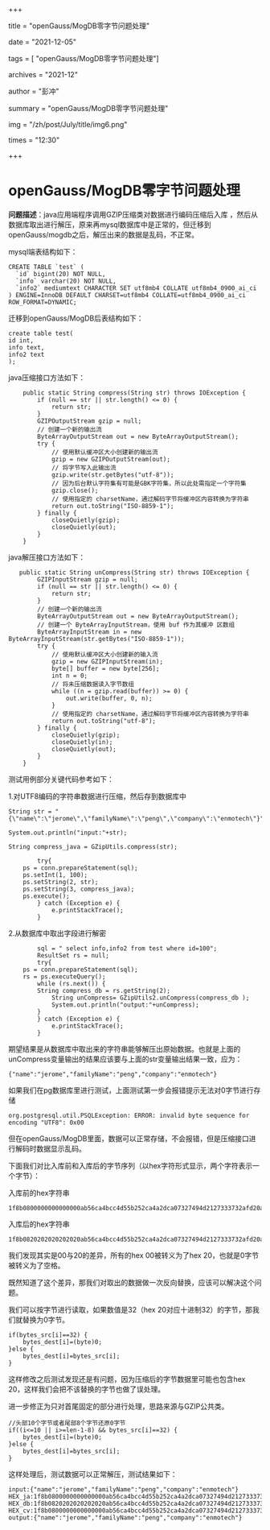 +++

title =  "openGauss/MogDB零字节问题处理" 

date = "2021-12-05" 

tags = [ "openGauss/MogDB零字节问题处理"] 

archives = "2021-12" 

author = "彭冲" 

summary = "openGauss/MogDB零字节问题处理"

img = "/zh/post/July/title/img6.png" 

times = "12:30"

+++

# openGauss/MogDB零字节问题处理<a name="ZH-CN_TOPIC_0000001219296203"></a>

**问题描述**：java应用端程序调用GZIP压缩类对数据进行编码压缩后入库 ，然后从数据库取出进行解压，原来再mysql数据库中是正常的，但迁移到openGauss/mogdb之后，解压出来的数据是乱码，不正常。

mysql端表结构如下：

```
CREATE TABLE `test` (
  `id` bigint(20) NOT NULL,
  `info` varchar(20) NOT NULL,
  `info2` mediumtext CHARACTER SET utf8mb4 COLLATE utf8mb4_0900_ai_ci
) ENGINE=InnoDB DEFAULT CHARSET=utf8mb4 COLLATE=utf8mb4_0900_ai_ci ROW_FORMAT=DYNAMIC;
```

迁移到openGauss/MogDB后表结构如下：

```
create table test(
id int,
info text,
info2 text
);
```

java压缩接口方法如下：

```
    public static String compress(String str) throws IOException {
        if (null == str || str.length() <= 0) {
            return str;
        }
        GZIPOutputStream gzip = null;
        // 创建一个新的输出流
        ByteArrayOutputStream out = new ByteArrayOutputStream();
        try {
            // 使用默认缓冲区大小创建新的输出流
            gzip = new GZIPOutputStream(out);
            // 将字节写入此输出流
            gzip.write(str.getBytes("utf-8"));
            // 因为后台默认字符集有可能是GBK字符集，所以此处需指定一个字符集
            gzip.close();
            // 使用指定的 charsetName，通过解码字节将缓冲区内容转换为字符串
            return out.toString("ISO-8859-1");
        } finally {
            closeQuietly(gzip);
            closeQuietly(out);
        }
    }
```

java解压接口方法如下：

```
   public static String unCompress(String str) throws IOException {
        GZIPInputStream gzip = null;
        if (null == str || str.length() <= 0) {
            return str;
        }
        // 创建一个新的输出流
        ByteArrayOutputStream out = new ByteArrayOutputStream();
        // 创建一个 ByteArrayInputStream，使用 buf 作为其缓冲 区数组
        ByteArrayInputStream in = new ByteArrayInputStream(str.getBytes("ISO-8859-1"));
        try {
            // 使用默认缓冲区大小创建新的输入流
            gzip = new GZIPInputStream(in);
            byte[] buffer = new byte[256];
            int n = 0;
            // 将未压缩数据读入字节数组
            while ((n = gzip.read(buffer)) >= 0) {
                out.write(buffer, 0, n);
            }
            // 使用指定的 charsetName，通过解码字节将缓冲区内容转换为字符串
            return out.toString("utf-8");
        } finally {
            closeQuietly(gzip);
            closeQuietly(in);
            closeQuietly(out);
        }
    }
```

测试用例部分关键代码参考如下：

1.对UTF8编码的字符串数据进行压缩，然后存到数据库中

```
String str = "{\"name\":\"jerome\",\"familyName\":\"peng\",\"company\":\"enmotech\"}";

System.out.println("input:"+str);

String compress_java = GZipUtils.compress(str);
		
        try{
	ps = conn.prepareStatement(sql);
	ps.setInt(1, 100);
	ps.setString(2, str);
	ps.setString(3, compress_java);
	ps.execute();
        } catch (Exception e) {
            e.printStackTrace();
        }
```

2.从数据库中取出字段进行解密

```
        sql = " select info,info2 from test where id=100";
        ResultSet rs = null;
        try{
	ps = conn.prepareStatement(sql);
	rs = ps.executeQuery();
	    while (rs.next()) {
		String compress_db = rs.getString(2);
	        String unCompress= GZipUtils2.unCompress(compress_db );
	        System.out.println("output:"+unCompress);
	    }
        } catch (Exception e) {
            e.printStackTrace();
        }
```

期望结果是从数据库中取出来的字符串能够解压出原始数据。也就是上面的unCompress变量输出的结果应该要与上面的str变量输出结果一致，应为：

```
{"name":"jerome","familyName":"peng","company":"enmotech"}
```

如果我们在pg数据库里进行测试，上面测试第一步会报错提示无法对0字节进行存储

```
org.postgresql.util.PSQLException: ERROR: invalid byte sequence for encoding "UTF8": 0x00
```

但在openGauss/MogDB里面，数据可以正常存储，不会报错，但是压缩接口进行解码时数据显示乱码。

下面我们对比入库前和入库后的字节序列（以hex字符形式显示，两个字符表示一个字节）：

入库前的hex字符串

```
1f8b0800000000000000ab56ca4bcc4d55b252ca4a2dca07327494d2127333732afd20a205a979e940b1e4fcdc82c4bc4aa0406a5e6e7e496a7286522d003efb28273a000000
```

入库后的hex字符串

```
1f8b0820202020202020ab56ca4bcc4d55b252ca4a2dca07327494d2127333732afd20a205a979e940b1e4fcdc82c4bc4aa0406a5e6e7e496a7286522d203efb28273a202020
```

我们发现其实是00与20的差异，所有的hex 00被转义为了hex 20，也就是0字节被转义为了空格。

既然知道了这个差异，那我们对取出的数据做一次反向替换，应该可以解决这个问题。

我们可以按字节进行读取，如果数值是32（hex 20对应十进制32）的字节，那我们就替换为0字节。

```
if(bytes_src[i]==32) {
    bytes_dest[i]=(byte)0;
}else {
    bytes_dest[i]=bytes_src[i];
}
```

这样修改之后测试发现还是有问题，因为压缩后的字节数据里可能也包含hex 20，这样我们会把不该替换的字节也做了误处理。

进一步修正为只对首尾固定的部分进行处理，思路来源与GZIP公共类。

```
//头部10个字节或者尾部8个字节还原0字节
if((i<=10 || i>=len-1-8) && bytes_src[i]==32) {
    bytes_dest[i]=(byte)0;
}else {
    bytes_dest[i]=bytes_src[i];
}
```

这样处理后，测试数据可以正常解压，测试结果如下：

```
input:{"name":"jerome","familyName":"peng","company":"enmotech"}
HEX_ja:1f8b0800000000000000ab56ca4bcc4d55b252ca4a2dca07327494d2127333732afd20a205a979e940b1e4fcdc82c4bc4aa0406a5e6e7e496a7286522d003efb28273a000000
HEX_db:1f8b0820202020202020ab56ca4bcc4d55b252ca4a2dca07327494d2127333732afd20a205a979e940b1e4fcdc82c4bc4aa0406a5e6e7e496a7286522d203efb28273a202020
HEX_cv:1f8b0800000000000000ab56ca4bcc4d55b252ca4a2dca07327494d2127333732afd20a205a979e940b1e4fcdc82c4bc4aa0406a5e6e7e496a7286522d003efb28273a000000
output:{"name":"jerome","familyName":"peng","company":"enmotech"}
```

